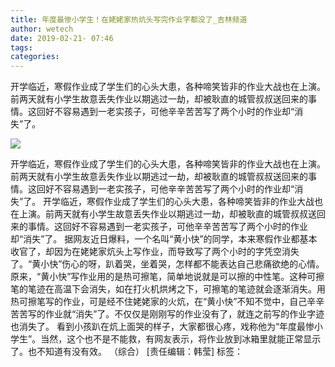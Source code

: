 ```yaml
---
title: 年度最惨小学生！在姥姥家热炕头写完作业字都没了_吉林频道
author: wetech
date: 2019-02-21- 07:46
tags: 
categories: 
---
```

开学临近，寒假作业成了学生们的心头大患，各种啼笑皆非的作业大战也在上演。前两天就有小学生故意丢失作业以期逃过一劫，却被耿直的城管叔叔送回来的事情。这回好不容易遇到一老实孩子，可他辛辛苦苦写了两个小时的作业却“消失”了。
<!-- more -->
                
<img align="center" border="0" src="http://p2.ifengimg.com/a/2016/0810/204c433878d5cf9size1_w16_h16.png" />
                
            
开学临近，寒假作业成了学生们的心头大患，各种啼笑皆非的作业大战也在上演。前两天就有小学生故意丢失作业以期逃过一劫，却被耿直的城管叔叔送回来的事情。这回好不容易遇到一老实孩子，可他辛辛苦苦写了两个小时的作业却“消失”了。
开学临近，寒假作业成了学生们的心头大患，各种啼笑皆非的作业大战也在上演。前两天就有小学生故意丢失作业以期逃过一劫，却被耿直的城管叔叔送回来的事情。这回好不容易遇到一老实孩子，可他辛辛苦苦写了两个小时的作业却“消失”了。
据网友近日爆料，一个名叫“黄小快”的同学，本来寒假作业都基本收官了，却因为在姥姥家炕头上写作业，而导致写了两个小时的字凭空消失了。“黄小快”伤心的呀，趴着哭，坐着哭，怎样都不能表达自己悲痛欲绝的心情。
原来，“黄小快”写作业用的是热可擦笔，简单地说就是可以擦的中性笔。这种可擦笔的笔迹在高温下会消失，如在打火机烘烤之下，可擦笔的笔迹就会逐渐消失。用热可擦笔写的作业，可是经不住姥姥家的火炕，在“黄小快”不知不觉中，自己辛辛苦苦写的作业就“消失”了。不仅仅是刚刚写的作业没有了，就连之前写的作业字迹也消失了。
看到小孩趴在炕上面哭的样子，大家都很心疼，戏称他为“年度最惨小学生”。当然，这个也不是不能救，有网友表示，将作业放到冰箱里就能正常显示了。也不知道有没有效。 （综合）
[责任编辑：韩莹]
标签：
 
 
             
